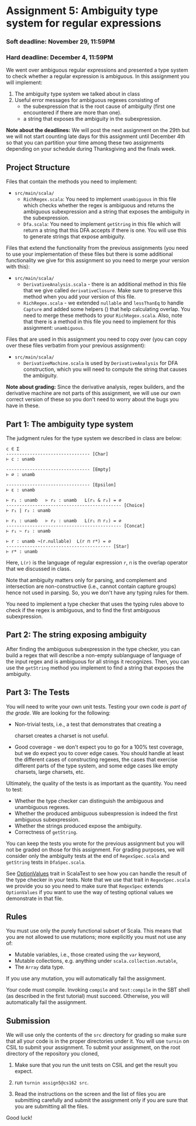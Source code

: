 
# Assignment 5: Ambiguity type system for regular expressions

### Soft deadline: November 29, 11:59PM
### Hard deadline: December 4, 11:59PM

We went over ambiguous regular expressions and presented a type system
to check whether a regular expression is ambiguous. In this assignment
you will implement:

  1. The ambiguity type system we talked about in class
  2. Useful error messages for ambiguous regexes consisting of
        - the subexpression that is the root cause of ambiguity (first
         one encountered if there are more than one).
        - a string that exposes the ambiguity in the subexpression.

**Note about the deadlines:** We will post the next assignment on the
29th but we will not start counting late days for this assignment
until December 4th so that you can partition your time among these two
assignments depending on your schedule during Thanksgiving and the
finals week.

## Project Structure

Files that contain the methods you need to implement:

 - `src/main/scala/`
   - `RichRegex.scala`: You need to implement `unambiguous` in this
     file which checks whether the regex is ambiguous and returns the
     ambiguous subexpression and a string that exposes the ambiguity
     in the subexpression.
   - `Dfa.scala`: You need to implement `getString` in this file which
     will return a string that this DFA accepts if there is one. You
     will use this to generate strings that expose ambiguity.

Files that extend the functionality from the previous assignments (you
need to use your implementation of these files but there is some
additional functionality we give for this assignment so you need to
merge your version with this):

  - `src/main/scala/`
    - `DerivativeAnalysis.scala` - there is an additional method in
      this file that we give called `derivativeClosure`. Make sure to
      preserve this method when you add your version of this file.
    - `RichRegex.scala` - we extended `nullable` and `lessThanEq` to
      handle `Capture` and added some helpers () that help calculating
      overlap. You need to merge these methods to your
      `RichRegex.scala`. Also, note that there is a method in this
      file you need to implement for this assignment: `unambiguous`.
 
   
Files that are used in this assignment you need to copy over (you can
copy over these files verbatim from your previous assignment):

 - `src/main/scala/`
   - `DerivativeMachine.scala` is used by `DerivativeAnalysis` for DFA
     construction, which you will need to compute the string that
     causes the ambiguity.

**Note about grading:** Since the derivative analysis, regex builders,
and the derivative machine are not parts of this assignment, we will
use our own correct version of these so you don't need to worry about
the bugs you have in these.

## Part 1: The ambiguity type system

The judgment rules for the type system we described in class are below:

```
c ∈ Σ
-------------------------------- [Char]
⊢ c : unamb

-------------------------------- [Empty]
⊢ ∅ : unamb

-------------------------------- [Epsilon]
⊢ ε : unamb

⊢ r₁ : unamb   ⊢ r₂ : unamb   L(r₁ & r₂) = ∅
-------------------------------------------- [Choice]
⊢ r₁ | r₂ : unamb

⊢ r₁ : unamb   ⊢ r₂ : unamb   L(r₁ ⊓ r₂) = ∅
-------------------------------------------- [Concat]
⊢ r₁ ~ r₂ : unamb

⊢ r : unamb ¬(r.nullable)  L(r ⊓ r*) = ∅
---------------------------------------- [Star]
⊢ r* : unamb
```

Here, `L(r)` is the language of regular expression `r`, `⊓` is the
overlap operator that we discussed in class.

Note that ambiguity matters only for parsing, and complement and
intersection are non-constructive (i.e., cannot contain capture
groups) hence not used in parsing. So, you we don't have any typing
rules for them.

You need to implement a type checker that uses the typing rules above
to check if the regex is ambiguous, and to find the first ambiguous
subexpression.

## Part 2: The string exposing ambiguity

After finding the ambiguous subexpression in the type checker, you can
build a regex that will describe a non-empty sublanguage of language
of the input regex and is ambiguous for all strings it
recognizes. Then, you can use the `getString` method you implement to find a
string that exposes the ambiguity.


## Part 3: The Tests

You will need to write your own unit tests. Testing your own code *is
part of the grade*. We are looking for the following:
  - Non-trivial tests, i.e., a test that demonstrates that creating a

    charset creates a charset is not useful.
  - Good coverage - we don't expect you to go for a 100% test
    coverage, but we do expect you to cover edge cases. You should
    handle at least the different cases of constructing regexes, the
    cases that exercise different parts of the type system, and
    some edge cases like empty charsets, large charsets, etc.

Ultimately, the quality of the tests is as important as the quantity. You
need to test:
  - Whether the type checker can distinguish the ambiguous and
    unambiguous regexes.
  - Whether the produced ambiguous subexpression is indeed the first
    ambiguous subexpression.
  - Whether the strings produced expose the ambiguity.
  - Correctness of  `getString`.

You can keep the tests you wrote for the previous assignment but you
will not be graded on those for this assignment. For grading purposes,
we will consider only the ambiguity tests at the end of `RegexSpec.scala` and
`getString` tests in `DfaSpec.scala`.

See
[OptionValues](http://www.scalatest.org/user_guide/using_OptionValues)
trait in ScalaTest to see how you can handle the result of the type
checker in your tests. Note that we use that trait in
`RegexSpec.scala` we provide you so you need to make sure that
`RegexSpec` extends `OptionValues` if you want to use the way of
testing optional values we demonstrate in that file.


## Rules

You must use only the purely functional subset of Scala. This means
that you are not allowed to use mutations; more explicitly you must
not use any of:
  - Mutable variables, i.e., those created using the `var` keyword,
  - Mutable collections, e.g. anything under
    `scala.collection.mutable`,
  - The `Array` data type.

If you use any mutation, you will automatically fail the assignment.

Your code must compile. Invoking `compile` and `test:compile` in the
SBT shell (as described in the first tutorial) must
succeed. Otherwise, you will automatically fail the assignment.

## Submission

We will use only the contents of the `src` directory for grading so
make sure that all your code is in the proper directories under it.
You will use `turnin` on CSIL to submit your assignment.  To submit
your assignment, on the root directory of the repository you cloned,

  1. Make sure that you run the unit tests on CSIL and get the result
       you expect.

  2. run `turnin assign5@cs162 src`.

  3. Read the instructions on the screen and the list of files you are
       submitting carefully and submit the assignment only if you are
       sure that you are submitting all the files.

Good luck!

